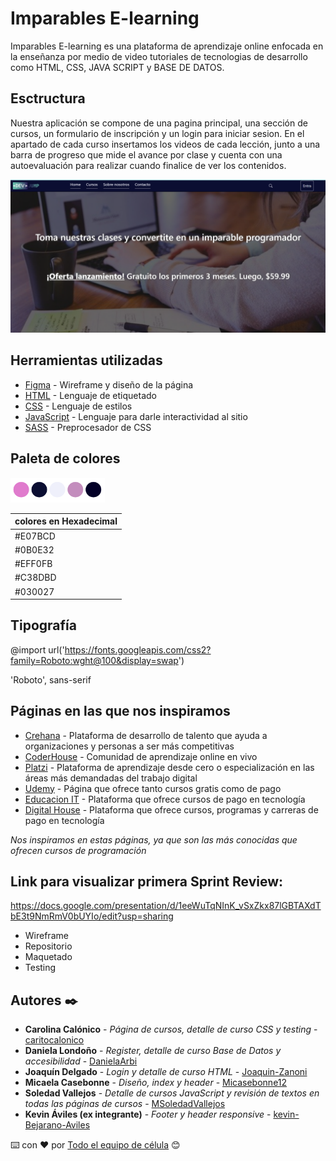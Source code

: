 # Imparables E-learning

Imparables E-learning es una plataforma de aprendizaje online enfocada en la enseñanza por medio de video tutoriales de tecnologias de desarrollo como HTML, CSS, 
JAVA SCRIPT y BASE DE DATOS.

## Esctructura
Nuestra aplicación se compone de una pagina principal, una sección de cursos, un formulario de inscripción y un login para iniciar sesion. En el apartado de cada
curso insertamos los videos de cada lección, junto a una barra de progreso que mide el avance por clase y cuenta con una autoevaluación para realizar cuando
finalice de ver los contenidos.

![Imagen de página principal del sitio](/Imparables.png)

## Herramientas utilizadas
* [Figma](https://www.figma.com/best-practices/guide-to-developer-handoff/components-styles-and-documentation/) - Wireframe y diseño de la página
* [HTML](https://developer.mozilla.org/es/docs/Web/HTML) - Lenguaje de etiquetado
* [CSS](https://www.w3.org/Style/CSS/Overview.en.html) - Lenguaje de estilos
* [JavaScript](https://developer.mozilla.org/es/docs/Web/JavaScript) - Lenguaje para darle interactividad al sitio
* [SASS](https://sass-lang.com/) - Preprocesador de CSS


## Paleta de colores
<img src="Paleta.png" alt="Imagen de paleta de colores" width="30%"/>



| colores en Hexadecimal   |
| -------------------- |
|    #E07BCD     |
|    #0B0E32     |
|    #EFF0FB     |
|    #C38DBD     |
|    #030027     |

## Tipografía
@import url('https://fonts.googleapis.com/css2?family=Roboto:wght@100&display=swap')

 'Roboto', sans-serif

## Páginas en las que nos inspiramos

* [Crehana](https://www.crehana.com/ar/) - Plataforma de desarrollo de talento que ayuda a organizaciones y personas a ser más competitivas
* [CoderHouse](https://www.coderhouse.com/) - Comunidad de aprendizaje online en vivo
* [Platzi](https://platzi.com/) - Plataforma de aprendizaje desde cero o especialización en las áreas más demandadas del trabajo digital
* [Udemy](https://www.udemy.com/) - Página que ofrece tanto cursos gratis como de pago
* [Educacion IT](https://www.educacionit.com/) - Plataforma que ofrece cursos de pago en tecnología
* [Digital House](https://www.digitalhouse.com/ar) - Plataforma que ofrece cursos, programas y carreras de pago en tecnología


_Nos inspiramos en estas páginas, ya que son las más conocidas que ofrecen cursos de programación_

## Link para visualizar primera Sprint Review:

https://docs.google.com/presentation/d/1eeWuTqNInK_vSxZkx87lGBTAXdTbE3t9NmRmV0bUYIo/edit?usp=sharing

- Wireframe
- Repositorio 
- Maquetado
- Testing


## Autores ✒️
* **Carolina Calónico** - *Página de cursos, detalle de curso CSS y testing* - [caritocalonico](https://github.com/caritocalonico)
* **Daniela Londoño** - *Register, detalle de curso Base de Datos y accesibilidad* - [DanielaArbi](https://github.com/DanielaArbi)
* **Joaquín Delgado** - *Login y detalle de curso HTML* - [Joaquin-Zanoni](https://github.com/Joaquin-Zanoni)
* **Micaela Casebonne** - *Diseño, index y header* - [Micasebonne12](https://github.com/Micasebonne12)
* **Soledad Vallejos** - *Detalle de cursos JavaScript y revisión de textos en todas las páginas de cursos* - [MSoledadVallejos](https://github.com/MSoledadVallejos)
* **Kevin Áviles (ex integrante)** - *Footer y header responsive* - [kevin-Bejarano-Aviles](https://github.com/kevin-Bejarano-Aviles)

⌨️ con ❤️ por [Todo el equipo de célula]() 😊
